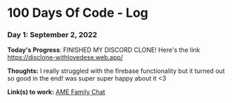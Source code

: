 # 100 Days Of Code - Log

### Day 1: September 2, 2022

**Today's Progress**: FINISHED MY DISCORD CLONE! Here's the link https://disclone-withlovedese.web.app/

**Thoughts:** I really struggled with the firebase functionality but it turned out so good in the end! was super super happy about it <3

**Link(s) to work:** [AME Family Chat]([http://www.example.com](https://disclone-withlovedese.web.app/))
